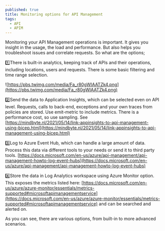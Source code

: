 ```yaml
---
published: true
title: Monitoring options for API Management
tags:
  - API
  - APIM  
---
```

Monitoring your API Management operations is important. It gives you insight in the usage, the load and performance. But also helps you troubleshoot issues and correlate requests. So what are the options; 

1️⃣There is built-in analytics, keeping track of APIs and their operations, including locations, users and requests. There is some basic filtering and time range selection.

![https://pbs.twimg.com/media/Fa_r80gWIAATZk4.png](https://pbs.twimg.com/media/Fa_r80gWIAATZk4.png)

2️⃣Send the data to Application Insights, which can be selected even on API level. Requests, calls to back-end, exceptions and your own traces from policies are stored. Use emit-metric to include metrics. There is a performance cost, so use sampling. See [https://mindbyte.nl/2021/05/14/link-appinsights-to-api-management-using-bicep.html](https://mindbyte.nl/2021/05/14/link-appinsights-to-api-management-using-bicep.html)

3️⃣Log to Azure Event Hub, which can handle a large amount of data. Process this data via different tools to your needs or send it to third party tools. [https://docs.microsoft.com/en-us/azure/api-management/api-management-howto-log-event-hubs](https://docs.microsoft.com/en-us/azure/api-management/api-management-howto-log-event-hubs)

4️⃣Store the data in Log Analytics workspace using Azure Monitor option. This exposes the metrics listed here: [https://docs.microsoft.com/en-us/azure/azure-monitor/essentials/metrics-supported#microsoftapimanagementservice](https://docs.microsoft.com/en-us/azure/azure-monitor/essentials/metrics-supported#microsoftapimanagementservice)
and can be searched and alerted on.

As you can see, there are various options, from built-in to more advanced scenarios. 